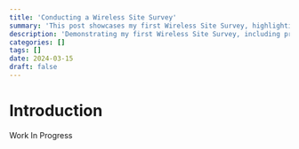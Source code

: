 ```yaml
---
title: 'Conducting a Wireless Site Survey'
summary: 'This post showcases my first Wireless Site Survey, highlighting methodology, tools used, and key observations.'
description: 'Demonstrating my first Wireless Site Survey, including process, tools, and insights gained from the assessment.'
categories: []
tags: []
date: 2024-03-15
draft: false
---
```


# Introduction

Work In Progress